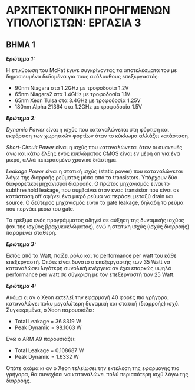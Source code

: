 # ΑΡΧΙΤΕΚΤΟΝΙΚΗ ΠΡΟΗΓΜΕΝΩΝ ΥΠΟΛΟΓΙΣΤΩΝ: ΕΡΓΑΣΙΑ 3

## ΒΗΜΑ 1



**_Ερώτημα 1:_**

Η επικύρωση του McPat έγινε συγκρίνοντας τα αποτελέσματα του με δημοσιευμένα δεδομένα για τους ακόλουθους επεξεργαστές: 

* 90nm Niagara στα 1.2GHz με τροφοδοσία 1.2V
* 65nm Niagara2 στα 1.4GHz με τροφοδοσία 1.1V
* 65nm Xeon Tulsa στα 3.4GHz με τροφοδοσία 1.25V
* 180nm Alpha 21364 στα 1.2GHz με τροφοδοσία 1.5V

_**Ερώτημα 2:**_

_Dynamic Power_ είναι η ισχύς που καταναλώνεται στη φόρτιση και εκφόρτιση των χωρητικών φορτίων όταν το κύκλωμα αλλάζει κατάσταση.

_Short-Circuit Power_ είναι η ισχύς που καταναλώνεται όταν οι συσκευές άνω και κάτω έλξης ενός κυκλώματος CMOS είναι εν μέρη on για ένα μικρό, αλλά πεπερασμένο χρονικό διάστημα.

_Leakage Power_ είναι η στατική ισχύς (static power) που καταναλώνεται λόγω της διαρροής ρεύματος μέσα από τα transistors. Υπάρχουν δύο διαφορετικοί μηχανισμοί διαρροής. Ο πρώτος μηχανισμός είναι το subthreshold leakage, που συμβαίνει όταν ένας transistor που είναι σε κατάσταση off αφήνει ένα μικρό ρεύμα να περάσει μεταξύ drain και source. Ο δεύτερος μηχανισμός είναι το gate leakage, δηλαδή το ρεύμα που περνάει μέσω του gate.

Το τρέξιμο ενός προγράμματος οδηγεί σε αύξηση της δυναμικής ισχύος (και της ισχύος βραχυκυκλώματος), ενώ η στατικη ισχύς (ισχύς διαρροής) παραμένει σταθερή.

_**Ερώτημα 3:**_

Εκτός από τα Watt, παίζει ρόλο και το performance per watt του κάθε επεξεργαστή. Οπότε είναι δυνατό ο επεξεργαστής των 35 Watt να καταναλώσει λιγότερη συνολική ενέργεια αν έχει επαρκώς υψηλό performance per watt σε σύγκριση με τον επεξεργαστή των 25 Watt.

_**Ερώτημα 4:**_

Ακόμα κι αν ο Xeon εκτελεί την εφαρμογή 40 φορές πιο γρήγορα, καταναλώνει πολυ μεγαλύτερη δυναμική και στατική (διαρροής) ισχύ. Συγκεκριμένα, ο Xeon παρουσιάζει: 
* Total Leakage = 36.8319 W 
* Peak Dynamic = 98.1063 W

Ενώ ο ARM A9 παρουσιάζει: 
* Total Leakage = 0.108687 W 
* Peak Dynamic = 1.6332 W

Οπότε ακόμα κι αν ο Xeon τελείωσει την εκτέλεση της εφαρμογής πιο γρήγορα, θα συνεχίσει να καταναλώνει πολύ περισσότερη ισχύ λόγω της διαρροής.
